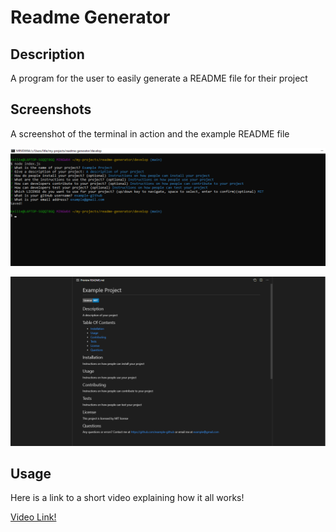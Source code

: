 # Readme Generator
## Description
A program for the user to easily generate a README file for their project

## Screenshots
A screenshot of the terminal in action and the example README file

![image](./assets/screenshot1.png)

![image](./assets/screenshot2.png)

## Usage
Here is a link to a short video explaining how it all works!

[Video Link!](https://drive.google.com/file/d/1URcmA0Qz8vbvIaLMtCKAMjzPZ-STu6Bm/view?usp=sharing)


